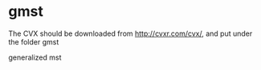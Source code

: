gmst
====

The CVX should be downloaded from http://cvxr.com/cvx/, and put under the folder gmst


generalized mst
